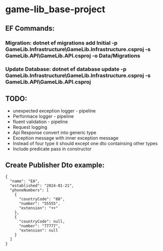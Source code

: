 # game-lib_base-project

## EF Commands:
### Migration: dotnet ef migrations add Initial -p GameLib.Infrastructure\GameLib.Infrastructure.csproj -s GameLib.API\GameLib.API.csproj -o Data/Migrations
### Update Database:  dotnet ef database update -p GameLib.Infrastructure\GameLib.Infrastructure.csproj -s GameLib.API\GameLib.API.csproj

## TODO:
* unexpected exception logger - pipeline
* Performace logger - pipeline
* fluent validation - pipeline
* Request logging
* Api Response convert into generic type 
* Exception message with inner exception message
* Instead of four type it should except one dto containsing other types
* Include predicate pass in constructor

## Create Publisher Dto example:
```
{
  "name": "EA",
  "established": "2024-01-21",
  "phoneNumbers": [
    {
      "countryCode": "88",
      "number": "55555",
      "extension": "++"
    },
    {
      "countryCode": null,
      "number": "77777",
      "extension": null
    }
  ]
}
```

